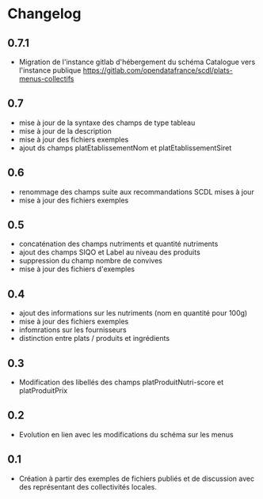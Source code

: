 <MenuSchema />

# Changelog

## 0.7.1

* Migration de l'instance gitlab d'hébergement du schéma Catalogue vers l'instance publique https://gitlab.com/opendatafrance/scdl/plats-menus-collectifs


## 0.7

* mise à jour de la syntaxe des champs de type tableau
* mise à jour de la description
* mise à jour des fichiers exemples
* ajout ds champs platEtablissementNom et platEtablissementSiret


## 0.6

* renommage des champs suite aux recommandations SCDL mises à jour
* mise à jour des fichiers exemples

## 0.5

* concaténation des champs nutriments et quantité nutriments
* ajout des champs SIQO et Label au niveau des produits
* suppression du champ nombre de convives
* mise à jour des fichiers d'exemples

## 0.4

* ajout des informations sur les nutriments (nom en quantité pour 100g)
* mise à jour des fichiers exemples
* infomrations sur les fournisseurs
* distinction entre plats / produits et ingrédients

## 0.3

* Modification des libellés des champs platProduitNutri-score et platProduitPrix

## 0.2

* Evolution en lien avec les modifications du schéma sur les menus

## 0.1

* Création à partir des exemples de fichiers publiés et de discussion avec des représentant des collectivités locales.